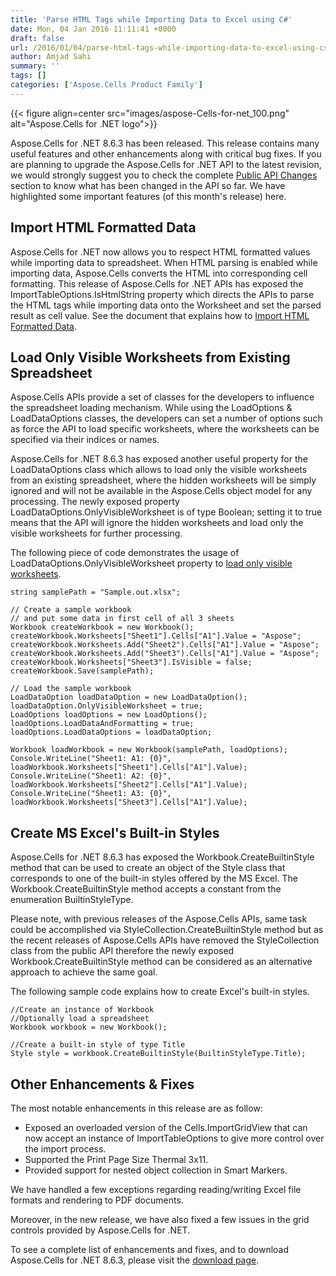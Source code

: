 ```yaml
---
title: 'Parse HTML Tags while Importing Data to Excel using C#'
date: Mon, 04 Jan 2016 11:11:41 +0000
draft: false
url: /2016/01/04/parse-html-tags-while-importing-data-to-excel-using-csharp/
author: Amjad Sahi
summary: ''
tags: []
categories: ['Aspose.Cells Product Family']
---
```




{{< figure align=center src="images/aspose-Cells-for-net_100.png" alt="Aspose.Cells for .NET logo">}}


Aspose.Cells for .NET 8.6.3 has been released. This release contains many useful features and other enhancements along with critical bug fixes. If you are planning to upgrade the Aspose.Cells for .NET API to the latest revision, we would strongly suggest you to check the complete [Public API Changes][1] section to know what has been changed in the API so far. We have highlighted some important features (of this month's release) here.

## Import HTML Formatted Data

Aspose.Cells for .NET now allows you to respect HTML formatted values while importing data to spreadsheet. When HTML parsing is enabled while importing data, Aspose.Cells converts the HTML into corresponding cell formatting. This release of Aspose.Cells for .NET APIs has exposed the ImportTableOptions.IsHtmlString property which directs the APIs to parse the HTML tags while importing data onto the Worksheet and set the parsed result as cell value. See the document that explains how to [Import HTML Formatted Data][2].

## Load Only Visible Worksheets from Existing Spreadsheet

Aspose.Cells APIs provide a set of classes for the developers to influence the spreadsheet loading mechanism. While using the LoadOptions & LoadDataOptions classes, the developers can set a number of options such as force the API to load specific worksheets, where the worksheets can be specified via their indices or names.

Aspose.Cells for .NET 8.6.3 has exposed another useful property for the LoadDataOptions class which allows to load only the visible worksheets from an existing spreadsheet, where the hidden worksheets will be simply ignored and will not be available in the Aspose.Cells object model for any processing. The newly exposed property LoadDataOptions.OnlyVisibleWorksheet is of type Boolean; setting it to true means that the API will ignore the hidden worksheets and load only the visible worksheets for further processing.

The following piece of code demonstrates the usage of LoadDataOptions.OnlyVisibleWorksheet property to [load only visible worksheets][3].

```
string samplePath = "Sample.out.xlsx";

// Create a sample workbook
// and put some data in first cell of all 3 sheets
Workbook createWorkbook = new Workbook();
createWorkbook.Worksheets["Sheet1"].Cells["A1"].Value = "Aspose";
createWorkbook.Worksheets.Add("Sheet2").Cells["A1"].Value = "Aspose";
createWorkbook.Worksheets.Add("Sheet3").Cells["A1"].Value = "Aspose";
createWorkbook.Worksheets["Sheet3"].IsVisible = false;
createWorkbook.Save(samplePath);

// Load the sample workbook
LoadDataOption loadDataOption = new LoadDataOption();
loadDataOption.OnlyVisibleWorksheet = true;
LoadOptions loadOptions = new LoadOptions();
loadOptions.LoadDataAndFormatting = true;
loadOptions.LoadDataOptions = loadDataOption;

Workbook loadWorkbook = new Workbook(samplePath, loadOptions);
Console.WriteLine("Sheet1: A1: {0}", loadWorkbook.Worksheets["Sheet1"].Cells["A1"].Value);
Console.WriteLine("Sheet1: A2: {0}", loadWorkbook.Worksheets["Sheet2"].Cells["A1"].Value);
Console.WriteLine("Sheet1: A3: {0}", loadWorkbook.Worksheets["Sheet3"].Cells["A1"].Value); 
```

## Create MS Excel's Built-in Styles

Aspose.Cells for .NET 8.6.3 has exposed the Workbook.CreateBuiltinStyle method that can be used to create an object of the Style class that corresponds to one of the built-in styles offered by the MS Excel. The Workbook.CreateBuiltinStyle method accepts a constant from the enumeration BuiltinStyleType.

Please note, with previous releases of the Aspose.Cells APIs, same task could be accomplished via StyleCollection.CreateBuiltinStyle method but as the recent releases of Aspose.Cells APIs have removed the StyleCollection class from the public API therefore the newly exposed Workbook.CreateBuiltinStyle method can be considered as an alternative approach to achieve the same goal.

The following sample code explains how to create Excel's built-in styles.

```
//Create an instance of Workbook
//Optionally load a spreadsheet
Workbook workbook = new Workbook();

//Create a built-in style of type Title
Style style = workbook.CreateBuiltinStyle(BuiltinStyleType.Title); 
```

## Other Enhancements & Fixes

The most notable enhancements in this release are as follow:

*   Exposed an overloaded version of the Cells.ImportGridView that can now accept an instance of ImportTableOptions to give more control over the import process.
*   Supported the Print Page Size Thermal 3x11.
*   Provided support for nested object collection in Smart Markers.

We have handled a few exceptions regarding reading/writing Excel file formats and rendering to PDF documents.

Moreover, in the new release, we have also fixed a few issues in the grid controls provided by Aspose.Cells for .NET.

To see a complete list of enhancements and fixes, and to download Aspose.Cells for .NET 8.6.3, please visit the [download page][4].




[1]: https://docs.aspose.com/cells/net/migrating-from-earlier-versions-of-aspose-cells/
[2]: https://docs.aspose.com/cells/net/import-data-into-worksheet/#importing-html-formatted-data
[3]: https://docs.aspose.com/cells/net/different-ways-to-open-files/#loading-visible-sheets-only
[4]: https://downloads.aspose.com/cells/net/




